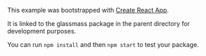 This example was bootstrapped with [Create React App](https://github.com/facebook/create-react-app).

It is linked to the glassmass package in the parent directory for development purposes.

You can run `npm install` and then `npm start` to test your package.
